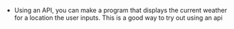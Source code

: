 * Using an API, you can make a program that displays the current weather for a location the user inputs.  This is a good way to try out using an api
